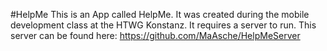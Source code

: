#HelpMe
This is an App called HelpMe. It was created during the mobile development class at the HTWG Konstanz. It requires a server to run. This server can be found here: https://github.com/MaAsche/HelpMeServer
